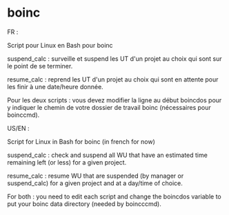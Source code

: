 # boinc
FR :

Script pour Linux en Bash pour boinc

suspend_calc : surveille et suspend les UT d'un projet au choix qui sont sur le point de se terminer.

resume_calc : reprend les UT d'un projet au choix qui sont en attente pour les finir à une date/heure donnée.

Pour les deux scripts : vous devez modifier la ligne au début boincdos pour y indiquer le chemin de votre dossier de travail boinc (nécessaires pour boinccmd).


US/EN :

Script for Linux in Bash for boinc (in french for now)

suspend_calc : check and suspend all WU that have an estimated time remaining left (or less) for a given project.

resume_calc : resume WU that are suspended (by manager or suspend_calc) for a given project and at a day/time of choice.

For both : you need to edit each script and change the boincdos variable to put your boinc data directory (needed by boincccmd).

